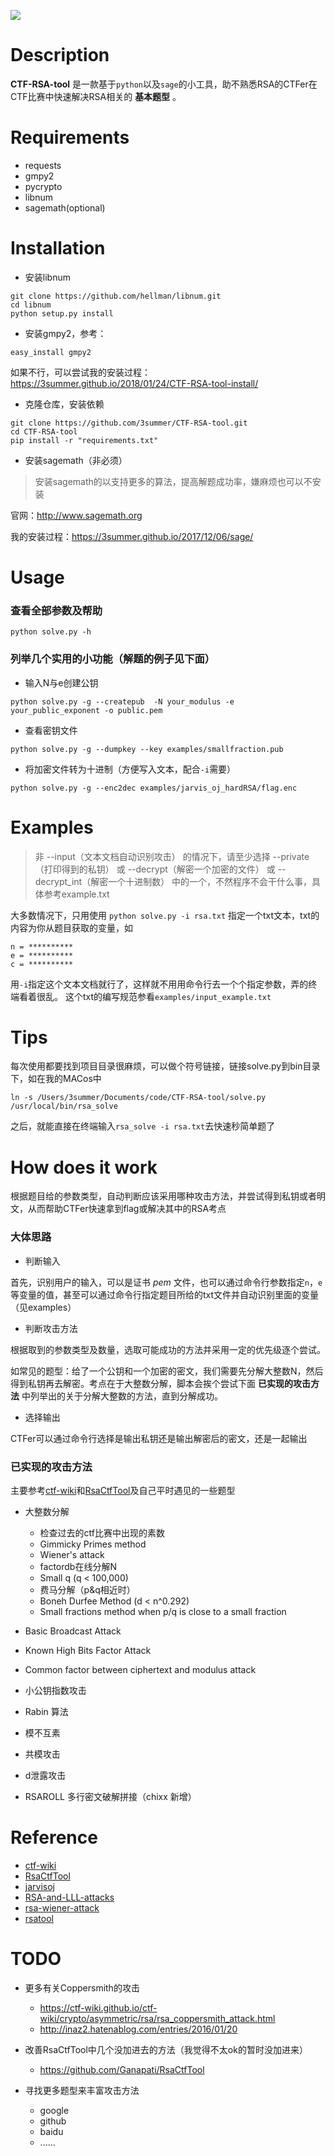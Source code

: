 ![](http://oztni9daw.bkt.clouddn.com/e5271927dfd0beac56760e0dcdf81116.png)

# Description

**CTF-RSA-tool** 是一款基于`python`以及`sage`的小工具，助不熟悉RSA的CTFer在CTF比赛中快速解决RSA相关的 **基本题型** 。

# Requirements

- requests
- gmpy2
- pycrypto
- libnum
- sagemath(optional)

# Installation

- 安装libnum

```
git clone https://github.com/hellman/libnum.git
cd libnum
python setup.py install
```

- 安装gmpy2，参考：

`easy_install gmpy2`

如果不行，可以尝试我的安装过程：https://3summer.github.io/2018/01/24/CTF-RSA-tool-install/

- 克隆仓库，安装依赖

```
git clone https://github.com/3summer/CTF-RSA-tool.git
cd CTF-RSA-tool
pip install -r "requirements.txt"
```

- 安装sagemath（非必须）

> 安装sagemath的以支持更多的算法，提高解题成功率，嫌麻烦也可以不安装

官网：http://www.sagemath.org

我的安装过程：https://3summer.github.io/2017/12/06/sage/

# Usage

### 查看全部参数及帮助

`python solve.py -h`

### 列举几个实用的小功能（解题的例子见下面）

- 输入N与e创建公钥

`python solve.py -g --createpub  -N your_modulus -e your_public_exponent -o public.pem`

- 查看密钥文件

`python solve.py -g --dumpkey --key examples/smallfraction.pub`

- 将加密文件转为十进制（方便写入文本，配合`-i`需要）

`python solve.py -g --enc2dec examples/jarvis_oj_hardRSA/flag.enc`

# Examples

> 非 --input（文本文档自动识别攻击） 的情况下，请至少选择 --private（打印得到的私钥） 或 --decrypt（解密一个加密的文件） 或 --decrypt_int（解密一个十进制数） 中的一个，不然程序不会干什么事，具体参考example.txt

大多数情况下，只用使用 `python solve.py -i rsa.txt` 指定一个txt文本，txt的内容为你从题目获取的变量，如

```
n = **********
e = **********
c = **********
```

用`-i`指定这个文本文档就行了，这样就不用用命令行去一个个指定参数，弄的终端看着很乱。
这个txt的编写规范参看`examples/input_example.txt`

# Tips

每次使用都要找到项目目录很麻烦，可以做个符号链接，链接solve.py到bin目录下，如在我的MACos中

`ln -s /Users/3summer/Documents/code/CTF-RSA-tool/solve.py /usr/local/bin/rsa_solve`

之后，就能直接在终端输入`rsa_solve -i rsa.txt`去快速秒简单题了

# How does it work

根据题目给的参数类型，自动判断应该采用哪种攻击方法，并尝试得到私钥或者明文，从而帮助CTFer快速拿到flag或解决其中的RSA考点

### 大体思路

- 判断输入

首先，识别用户的输入，可以是证书 *pem* 文件，也可以通过命令行参数指定`n`，`e`等变量的值，甚至可以通过命令行指定题目所给的txt文件并自动识别里面的变量（见examples）

- 判断攻击方法

根据取到的参数类型及数量，选取可能成功的方法并采用一定的优先级逐个尝试。

如常见的题型：给了一个公钥和一个加密的密文，我们需要先分解大整数N，然后得到私钥再去解密。考点在于大整数分解，脚本会挨个尝试下面 **已实现的攻击方法** 中列举出的关于分解大整数的方法，直到分解成功。

- 选择输出

CTFer可以通过命令行选择是输出私钥还是输出解密后的密文，还是一起输出

### 已实现的攻击方法

主要参考[ctf-wiki](https://ctf-wiki.github.io/ctf-wiki/crypto/asymmetric/rsa/rsa_index.html)和[RsaCtfTool](https://github.com/Ganapati/RsaCtfTool)及自己平时遇见的一些题型

- 大整数分解
  - 检查过去的ctf比赛中出现的素数
  - Gimmicky Primes method
  - Wiener's attack
  - factordb在线分解N
  - Small q (q < 100,000)
  - 费马分解（p&q相近时）
  - Boneh Durfee Method (d < n^0.292)
  - Small fractions method when p/q is close to a small fraction

- Basic Broadcast Attack
- Known High Bits Factor Attack
- Common factor between ciphertext and modulus attack
- 小公钥指数攻击
- Rabin 算法
- 模不互素
- 共模攻击
- d泄露攻击
- RSAROLL 多行密文破解拼接（chixx 新增）

# Reference

- [ctf-wiki](https://ctf-wiki.github.io/ctf-wiki/crypto/asymmetric/rsa/rsa_index.html)
- [RsaCtfTool](https://github.com/Ganapati/RsaCtfTool)
- [jarvisoj](https://www.jarvisoj.com/)
- [RSA-and-LLL-attacks](https://github.com/mimoo/RSA-and-LLL-attacks)
- [rsa-wiener-attack](https://github.com/pablocelayes/rsa-wiener-attack)
- [rsatool](https://github.com/ius/rsatool)


# TODO

- 更多有关Coppersmith的攻击
    - https://ctf-wiki.github.io/ctf-wiki/crypto/asymmetric/rsa/rsa_coppersmith_attack.html
    - http://inaz2.hatenablog.com/entries/2016/01/20

- 改善RsaCtfTool中几个没加进去的方法（我觉得不太ok的暂时没加进来）
    - https://github.com/Ganapati/RsaCtfTool

- 寻找更多题型来丰富攻击方法
    - google
    - github
    - baidu
    - ......
